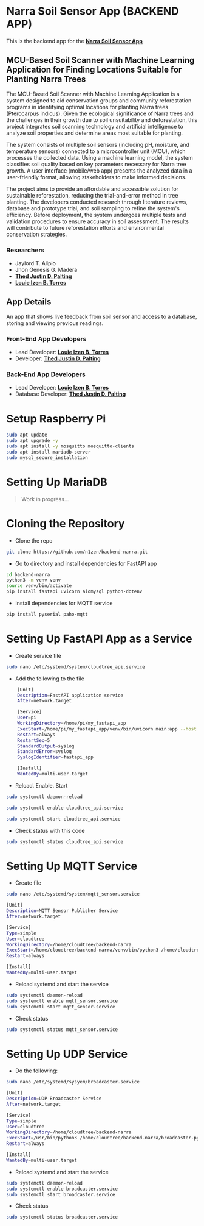 # Narra Soil Sensor App (BACKEND APP)

This is the backend app for the [**Narra Soil Sensor App**](https://github.com/n1zen/NarraApp)

## MCU-Based Soil Scanner with Machine Learning Application for Finding Locations Suitable for Planting Narra Trees

The MCU-Based Soil Scanner with Machine Learning Application is a system designed to aid conservation groups and community reforestation programs in identifying optimal locations for planting Narra trees (Pterocarpus indicus). Given the ecological significance of Narra trees and the challenges in their growth due to soil unsuitability and deforestation, this project integrates soil scanning technology and artificial intelligence to analyze soil properties and determine areas most suitable for planting.

The system consists of multiple soil sensors (including pH, moisture, and temperature sensors) connected to a microcontroller unit (MCU), which processes the collected data. Using a machine learning model, the system classifies soil quality based on key parameters necessary for Narra tree growth. A user interface (mobile/web app) presents the analyzed data in a user-friendly format, allowing stakeholders to make informed decisions.

The project aims to provide an affordable and accessible solution for sustainable reforestation, reducing the trial-and-error method in tree planting. The developers conducted research through literature reviews, database and prototype trial, and soil sampling to refine the system's efficiency. Before deployment, the system undergoes multiple tests and validation procedures to ensure accuracy in soil assessment. The results will contribute to future reforestation efforts and environmental conservation strategies.

### Researchers

- Jaylord T. Alipio
- Jhon Genesis G. Madera
- [**Thed Justin D. Palting**](https://github.com/TheddySmolBoy)
- [**Louie Izen B. Torres**](https://github.com/n1zen)

## App Details

An app that shows live feedback from soil sensor and access to a database, storing and viewing previous readings.

### Front-End App Developers

- Lead Developer: [**Louie Izen B. Torres**](https://github.com/n1zen)
- Developer: [**Thed Justin D. Palting**](https://github.com/TheddySmolBoy)

### Back-End App Developers

- Lead Developer: [**Louie Izen B. Torres**](https://github.com/n1zen)
- Database Developer: [**Thed Justin D. Palting**](https://github.com/TheddySmolBoy)



# Setup Raspberry Pi

```bash
sudo apt update
sudo apt upgrade -y
sudo apt install -y mosquitto mosquitto-clients
sudo apt install mariadb-server
sudo mysql_secure_installation
```


# Setting Up MariaDB

> Work in progress...


# Cloning the Repository

- Clone the repo

```bash
git clone https://github.com/n1zen/backend-narra.git
```
- Go to directory and install dependencies for FastAPI app
```bash
cd backend-narra
python3 -m venv venv
source venv/bin/activate
pip install fastapi uvicorn aiomysql python-dotenv 
```
- Install dependencies for MQTT service
```bash
pip install pyserial paho-mqtt
```


# Setting Up FastAPI App as a Service

- Create service file
```bash
sudo nano /etc/systemd/system/cloudtree_api.service
```
- Add the following to the file
```bash
    [Unit]
    Description=FastAPI application service
    After=network.target

    [Service]
    User=pi
    WorkingDirectory=/home/pi/my_fastapi_app
    ExecStart=/home/pi/my_fastapi_app/venv/bin/uvicorn main:app --host 0.0.0.0 --port 8000
    Restart=always
    RestartSec=5
    StandardOutput=syslog
    StandardError=syslog
    SyslogIdentifier=fastapi_app

    [Install]
    WantedBy=multi-user.target
```
- Reload. Enable. Start
```bash
sudo systemctl daemon-reload
```
```bash
sudo systemctl enable cloudtree_api.service
```
```bash
sudo systemctl start cloudtree_api.service
```

- Check status with this code
```bash
sudo systemctl status cloudtree_api.service
```


# Setting Up MQTT Service

- Create file
```bash
sudo nano /etc/systemd/system/mqtt_sensor.service
```
```bash
[Unit]
Description=MQTT Sensor Publisher Service
After=network.target

[Service]
Type=simple
User=cloudtree
WorkingDirectory=/home/cloudtree/backend-narra
ExecStart=/home/cloudtree/backend-narra/venv/bin/python3 /home/cloudtree/backend-narra/mqtt_sensor.py
Restart=always

[Install]
WantedBy=multi-user.target
```

- Reload systemd and start the service
```bash
sudo systemctl daemon-reload
sudo systemctl enable mqtt_sensor.service
sudo systemctl start mqtt_sensor.service
```

- Check status
```bash
sudo systemctl status mqtt_sensor.service
```


# Setting Up UDP Service

- Do the following:
```bash
sudo nano /etc/systemd/sysyem/broadcaster.service
```
```bash
[Unit]
Description=UDP Broadcaster Service
After=network.target

[Service]
Type=simple
User=cloudtree
WorkingDirectory=/home/cloudtree/backend-narra
ExecStart=/usr/bin/python3 /home/cloudtree/backend-narra/broadcaster.py
Restart=always

[Install]
WantedBy=multi-user.target
```

- Reload systemd and start the service
```bash
sudo systemctl daemon-reload
sudo systemctl enable broadcaster.service
sudo systemctl start broadcaster.service
```
- Check status
```bash
sudo systemctl status broadcaster.service
```